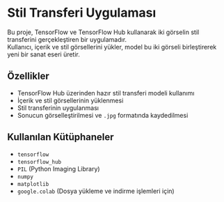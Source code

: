 # Stil Transferi Uygulaması

Bu proje, TensorFlow ve TensorFlow Hub kullanarak iki görselin stil transferini gerçekleştiren bir uygulamadır.  
Kullanıcı, içerik ve stil görsellerini yükler, model bu iki görseli birleştirerek yeni bir sanat eseri üretir.

## Özellikler

- TensorFlow Hub üzerinden hazır stil transferi modeli kullanımı
- İçerik ve stil görsellerinin yüklenmesi
- Stil transferinin uygulanması
- Sonucun görselleştirilmesi ve `.jpg` formatında kaydedilmesi

## Kullanılan Kütüphaneler

- `tensorflow`
- `tensorflow_hub`
- `PIL` (Python Imaging Library)
- `numpy`
- `matplotlib`
- `google.colab` (Dosya yükleme ve indirme işlemleri için)
